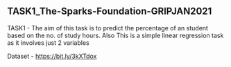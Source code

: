 ## TASK1_The-Sparks-Foundation-GRIPJAN2021

TASK1 - The aim of this task is to predict the percentage of an student based on the no. of study hours. Also This is a simple linear regression task as it involves just 2 variables

Dataset - https://bit.ly/3kXTdox

